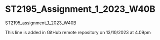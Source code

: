 # ST2195_Assignment_1_2023_W40B
ST2195_assignment_1_2023_W40B

This line is added in GitHub remote repository on 13/10/2023 at 4.09pm
